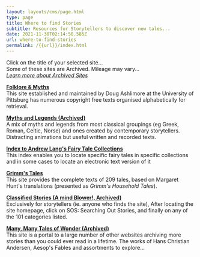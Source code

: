 ```yaml
---
layout: layouts/cms/page.html
type: page
title: Where to find Stories
subtitle: Resources for Storytellers to discover new tales...
date: 2021-11-30T02:14:50.585Z
url: where-to-find-stories
permalink: /{{url}}/index.html
---
```

Click on the title of your selected site...\
Some of these sites are Archived. Mileage may vary...\
[*Learn more about Archived Sites*](/internet-archive/)

**[Folklore & Myths](http://www.pitt.edu/~dash/folktexts.html)**\
This site established and maintained by Doug Ashlimore at the University of Pittsburg has numerous copyright free texts organised alphabetically for retrieval.

**[Myths and Legends (Archived)](https://web.archive.org/web/20210828143814/http://myths.e2bn.org/mythsandlegends/)**\
A mix of myths and legends from most classical groupings (eg Greek, Roman, Celtic, Norse) and ones created by contemporary storytellers. Distracting animations but useful written and recorded texts.

**[Index to Andrew Lang's Fairy Tale Collections](http://www.mythfolklore.net/andrewlang/138.htm)**\
This index enables you to locate specific fairy tales in specific collections and in some cases to locate an electronic text version of it

**[Grimm's Tales](http://www.cs.cmu.edu/~spok/grimmtmp/)**\
This site provides the complete texts of 209 tales, based on Margaret Hunt's translations (presented as *Grimm's Household Tales*).

**[Classified Stories (A mind Blower!, Archived)](https://web.archive.org/web/20160328050936/http://www.story-lovers.com/)**\
Exclusively for storytellers (ie. anyone who finds the site), After locating the site homepage, click on SOS: Searching Out Stories, and finally on any of the 101 categories listed.

**[Many, Many Tales of Wonder (Archived)](https://web.archive.org/web/20070930171901/http://www.darsie.net/talesofwonder/)**\
This site is a portal to a large number of other websites archiving more stories than you could ever read in a lifetime. The works of Hans Christian Andersen, Aesop's Fables and assortments to explore…